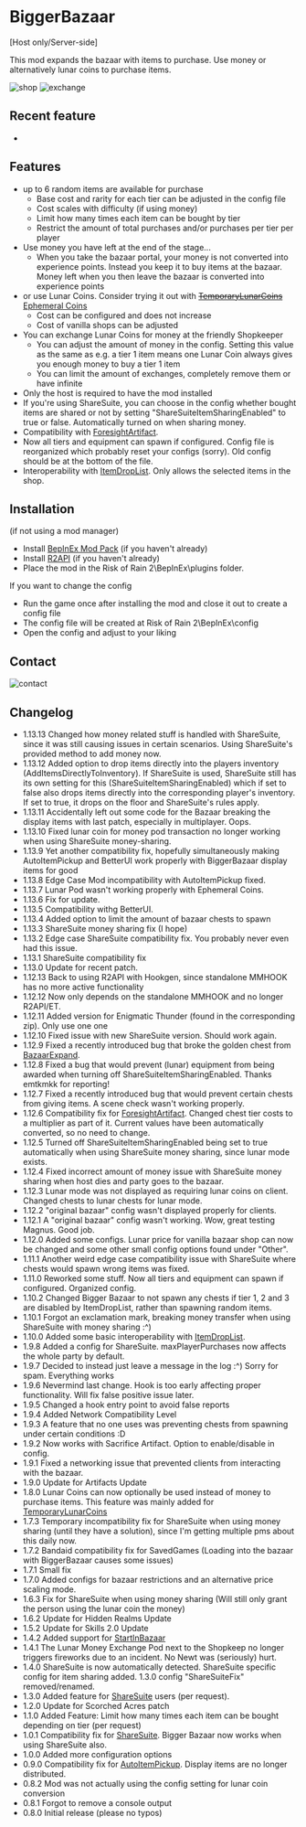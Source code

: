 # BiggerBazaar

[Host only/Server-side]

This mod expands the bazaar with items to purchase. Use money or alternatively lunar coins to purchase items. 

![shop](https://i.imgur.com/2q9jTri.jpg)
![exchange](https://i.imgur.com/0HVfreX.jpg)

## Recent feature

-


## Features

 - up to 6 random items are available for purchase
	 - Base cost and rarity for each tier can be adjusted in the config file
	 - Cost scales with difficulty (if using money)
	 - Limit how many times each item can be bought by tier
	 - Restrict the amount of total purchases and/or purchases per tier per player
 - Use money you have left at the end of the stage... 
	 - When you take the bazaar portal, your money is not converted into experience points. Instead you keep it to buy items at the bazaar. Money left when you then leave the bazaar is converted into experience points
 - or use Lunar Coins. Consider trying it out with [~~TemporaryLunarCoins~~](https://thunderstore.io/package/MagnusMagnuson/TemporaryLunarCoins/) [Ephemeral Coins](https://thunderstore.io/package/VarnaScelestus/Ephemeral_Coins/)
 	- Cost can be configured and does not increase
 	- Cost of vanilla shops can be adjusted
 - You can exchange Lunar Coins for money at the friendly Shopkeeper
	 - You can adjust the amount of money in the config. Setting this value as the same as e.g. a tier 1 item means one Lunar Coin always gives you enough money to buy a tier 1 item
	 - You can limit the amount of exchanges, completely remove them or have infinite
 - Only the host is required to have the mod installed
 - If you're using ShareSuite, you can choose in the config whether bought items are shared or not by setting "ShareSuiteItemSharingEnabled" to true or false. Automatically turned on when sharing money.
 - Compatibility with [ForesightArtifact](https://thunderstore.io/package/SpacePotato/ForesightArtifact/). 
 - Now all tiers and equipment can spawn if configured. Config file is reorganized which probably reset your configs (sorry). Old config should be at the bottom of the file.
 - Interoperability with [ItemDropList](https://thunderstore.io/package/Phedg1Studios/ItemDropList/). Only allows the selected items in the shop.


## Installation

(if not using a mod manager)

- Install [BepInEx Mod Pack](https://thunderstore.io/package/bbepis/BepInExPack/) (if you haven't already)
- Install [R2API](https://thunderstore.io/package/tristanmcpherson/R2API/) (if you haven't already)
- Place the mod in the Risk of Rain 2\BepInEx\plugins folder.

If you want to change the config
- Run the game once after installing the mod and close it out to create a config file
- The config file will be created at Risk of Rain 2\BepInEx\config
- Open the config and adjust to your liking
 


## Contact
![contact](https://i.imgur.com/gPBrPrQ.png)

## Changelog
- 1.13.13 Changed how money related stuff is handled with ShareSuite, since it was still causing issues in certain scenarios. Using ShareSuite's provided method to add money now.
- 1.13.12 Added option to drop items directly into the players inventory (AddItemsDirectlyToInventory). If ShareSuite is used, ShareSuite still has its own setting for this (ShareSuiteItemSharingEnabled) which if set to false also drops items directly into the corresponding player's inventory. If set to true, it drops on the floor and ShareSuite's rules apply.
- 1.13.11 Accidentally left out some code for the Bazaar breaking the display items with last patch, especially in multiplayer. Oops.
- 1.13.10 Fixed lunar coin for money pod transaction no longer working when using ShareSuite money-sharing.
- 1.13.9 Yet another compatibility fix, hopefully simultaneously making AutoItemPickup and BetterUI work properly with BiggerBazaar display items for good
- 1.13.8 Edge Case Mod incompatibility with AutoItemPickup fixed.
- 1.13.7 Lunar Pod wasn't working properly with Ephemeral Coins.
- 1.13.6 Fix for update.
- 1.13.5 Compatibility withg BetterUI. 
- 1.13.4 Added option to limit the amount of bazaar chests to spawn
- 1.13.3 ShareSuite money sharing fix (I hope)
- 1.13.2 Edge case ShareSuite compatibility fix. You probably never even had this issue. 
- 1.13.1 ShareSuite compatibility fix 
- 1.13.0 Update for recent patch.
- 1.12.13 Back to using R2API with Hookgen, since standalone MMHOOK has no more active functionality
- 1.12.12 Now only depends on the standalone MMHOOK and no longer R2API/ET.
- 1.12.11 Added version for Enigmatic Thunder (found in the corresponding zip). Only use one one
- 1.12.10 Fixed issue with new ShareSuite version. Should work again.
- 1.12.9 Fixed a recently introduced bug that broke the golden chest from [BazaarExpand](https://thunderstore.io/package/NetherCrowCSOLYOO/BazaarExpand/).
- 1.12.8 Fixed a bug that would prevent (lunar) equipment from being awarded when turning off ShareSuiteItemSharingEnabled. Thanks emtkmkk for reporting!
- 1.12.7 Fixed a recently introduced bug that would prevent certain chests from giving items. A scene check wasn't working properly.
- 1.12.6 Compatibility fix for [ForesightArtifact](https://thunderstore.io/package/SpacePotato/ForesightArtifact/). Changed chest tier costs to a multiplier as part of it. Current values have been automatically converted, so no need to change.
- 1.12.5 Turned off ShareSuiteItemSharingEnabled being set to true automatically when using ShareSuite money sharing, since lunar mode exists.
- 1.12.4 Fixed incorrect amount of money issue with ShareSuite money sharing when host dies and party goes to the bazaar.
- 1.12.3 Lunar mode was not displayed as requiring lunar coins on client. Changed chests to lunar chests for lunar mode.
- 1.12.2 "original bazaar" config wasn't displayed properly for clients.
- 1.12.1 A "original bazaar" config wasn't working. Wow, great testing Magnus. Good job.
- 1.12.0 Added some configs. Lunar price for vanilla bazaar shop can now be changed and some other small config options found under "Other".
- 1.11.1 Another weird edge case compatibility issue with ShareSuite where chests would spawn wrong items was fixed.
- 1.11.0 Reworked some stuff. Now all tiers and equipment can spawn if configured. Organized config.
- 1.10.2 Changed Bigger Bazaar to not spawn any chests if tier 1, 2 and 3 are disabled by ItemDropList, rather than spawning random items.
- 1.10.1 Forgot an exclamation mark, breaking money transfer when using ShareSuite with money sharing :^)
- 1.10.0 Added some basic interoperability with [ItemDropList](https://thunderstore.io/package/Phedg1Studios/ItemDropList/).
- 1.9.8 Added a config for ShareSuite. maxPlayerPurchases now affects the whole party by default.
- 1.9.7 Decided to instead just leave a message in the log :^) Sorry for spam. Everything works
- 1.9.6 Nevermind last change. Hook is too early affecting proper functionality. Will fix false positive issue later.
- 1.9.5 Changed a hook entry point to avoid false reports
- 1.9.4 Added Network Compatibility Level
- 1.9.3 A feature that no one uses was preventing chests from spawning under certain conditions :D
- 1.9.2 Now works with Sacrifice Artifact. Option to enable/disable in config.
- 1.9.1 Fixed a networking issue that prevented clients from interacting with the bazaar.
- 1.9.0 Update for Artifacts Update
- 1.8.0 Lunar Coins can now optionally be used instead of money to purchase items. This feature was mainly added for [TemporaryLunarCoins](https://thunderstore.io/package/MagnusMagnuson/TemporaryLunarCoins/)
- 1.7.3 Temporary incompatibility fix for ShareSuite when using money sharing (until they have a solution), since I'm getting multiple pms about this daily now.
- 1.7.2 Bandaid compatibility fix for SavedGames (Loading into the bazaar with BiggerBazaar causes some issues)
- 1.7.1 Small fix
- 1.7.0 Added configs for bazaar restrictions and an alternative price scaling mode.
- 1.6.3 Fix for ShareSuite when using money sharing (Will still only grant the person using the lunar coin the money)
- 1.6.2 Update for Hidden Realms Update
- 1.5.2	Update for Skills 2.0 Update
- 1.4.2 Added support for [StartInBazaar](https://thunderstore.io/package/MagnusMagnuson/StartInBazaar/)
- 1.4.1 The Lunar Money Exchange Pod next to the Shopkeep no longer triggers fireworks due to an incident. No Newt was (seriously) hurt.
- 1.4.0 ShareSuite is now automatically detected. ShareSuite specific config for item sharing added. 1.3.0 config "ShareSuiteFix" removed/renamed.
- 1.3.0 Added feature for [ShareSuite](https://thunderstore.io/package/FunkFrog-and-Sipondo/ShareSuite/) users (per request).
- 1.2.0 Update for Scorched Acres patch
- 1.1.0 Added Feature: Limit how many times each item can be bought depending on tier (per request)
- 1.0.1 Compatibility fix for [ShareSuite](https://thunderstore.io/package/FunkFrog-and-Sipondo/ShareSuite/). Bigger Bazaar now works when using ShareSuite also.
- 1.0.0 Added more configuration options
- 0.9.0 Compatibility fix for [AutoItemPickup](https://thunderstore.io/package/KubeRoot/AutoItemPickup/). Display items are no longer distributed.
- 0.8.2 Mod was not actually using the config setting for lunar coin conversion 
- 0.8.1 Forgot to remove a console output
- 0.8.0 Initial release (please no typos)
